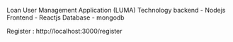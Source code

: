 Loan User Management Application (LUMA)
Technology
backend - Nodejs
Frontend - Reactjs
Database  - mongodb

Register  : http://localhost:3000/register
